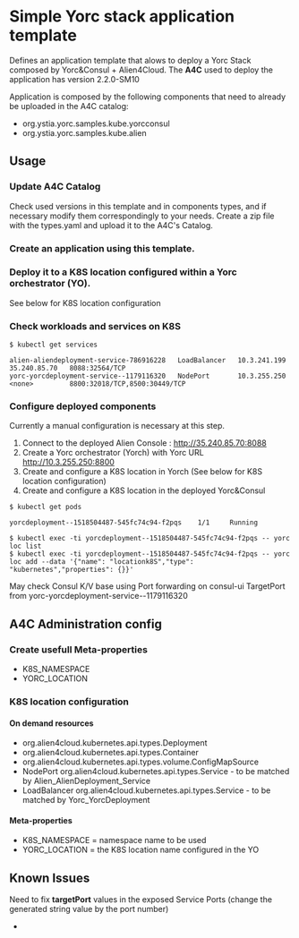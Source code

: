 # Simple Yorc stack application template

Defines an application template that alows to deploy a Yorc Stack composed by Yorc&Consul + Alien4Cloud.
The **A4C** used to deploy the application has version 2.2.0-SM10

Application is composed by the following components that need to already be uploaded in the A4C catalog:
- org.ystia.yorc.samples.kube.yorcconsul
- org.ystia.yorc.samples.kube.alien


## Usage

### Update A4C Catalog

Check used versions in this template and in components types, and if necessary modify them correspondingly to your needs. 
Create a zip file with the types.yaml and upload it to the A4C's Catalog.

### Create an application using this template.

### Deploy it to a K8S location configured within a Yorc orchestrator (YO).
See below for K8S location configuration

### Check workloads and services on K8S

```
$ kubectl get services

alien-aliendeployment-service-786916228   LoadBalancer   10.3.241.199   35.240.85.70   8088:32564/TCP
yorc-yorcdeployment-service--1179116320   NodePort       10.3.255.250   <none>         8800:32018/TCP,8500:30449/TCP

```

### Configure deployed components

Currently a manual configuration is necessary at this step.

1. Connect to the deployed Alien Console : http://35.240.85.70:8088
2. Create a Yorc orchestrator (Yorch) with Yorc URL http://10.3.255.250:8800
3. Create and configure a K8S location in Yorch (See below for K8S location configuration)
4. Create and configure a K8S location in the deployed Yorc&Consul

```
$ kubectl get pods

yorcdeployment--1518504487-545fc74c94-f2pqs    1/1     Running

$ kubectl exec -ti yorcdeployment--1518504487-545fc74c94-f2pqs -- yorc loc list
$ kubectl exec -ti yorcdeployment--1518504487-545fc74c94-f2pqs -- yorc loc add --data '{"name": "locationk8S","type": "kubernetes","properties": {}}'

```

May check Consul K/V base using Port forwarding on consul-ui TargetPort from yorc-yorcdeployment-service--1179116320


## A4C Administration config

### Create usefull Meta-properties

- K8S_NAMESPACE
- YORC_LOCATION 

### K8S location configuration

#### On demand resources

- org.alien4cloud.kubernetes.api.types.Deployment
- org.alien4cloud.kubernetes.api.types.Container
- org.alien4cloud.kubernetes.api.types.volume.ConfigMapSource
- NodePort org.alien4cloud.kubernetes.api.types.Service - to be matched by Alien_AlienDeployment_Service
- LoadBalancer org.alien4cloud.kubernetes.api.types.Service - to be matched by Yorc_YorcDeployment

#### Meta-properties

- K8S_NAMESPACE = namespace name to be used
- YORC_LOCATION = the K8S location name configured in the YO

## Known Issues

Need to fix **targetPort** values in the exposed  Service Ports (change the generated string value by the port number)


- 